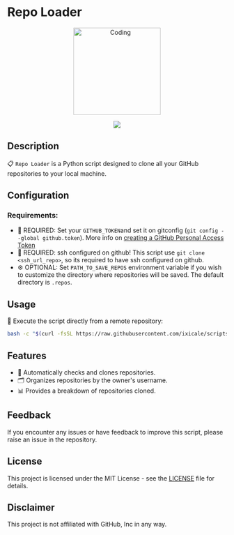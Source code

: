 # Repo Loader

<p align="center">
    <img align="center" src="assets/gif/coding.gif" alt="Coding" height="200px" />
</p>
<p align="center">
    <a href="https://git.io/typing-svg"><img src="https://readme-typing-svg.herokuapp.com?size=25&color=F75C7E&center=true&vCenter=true&width=540&lines=REPO+LOADER;Help+me+with+one+star!"></img></a>
</p>

## Description

📋 `Repo Loader` is a Python script designed to clone all your GitHub repositories to your local machine.

## Configuration

### Requirements:

- 🛑 REQUIRED: Set your `GITHUB_TOKEN`and set it on gitconfig (`git config --global github.token`). More info on [creating a GitHub Personal Access Token](https://docs.github.com/en/github/authenticating-to-github/creating-a-personal-access-token)
- 🛑 REQUIRED: ssh configured on github! This script use `git clone <ssh_url_repo>`, so its required to have ssh configured on github.
- ⚙ OPTIONAL: Set `PATH_TO_SAVE_REPOS` environment variable if you wish to customize the directory where repositories will be saved. The default directory is `.repos`.

## Usage

🚀 Execute the script directly from a remote repository:

```bash
bash -c "$(curl -fsSL https://raw.githubusercontent.com/ixicale/scripts.repo-loader/main/exec.sh)";
```

## Features

- 🔄 Automatically checks and clones repositories.
- 🗂 Organizes repositories by the owner's username.
- 📊 Provides a breakdown of repositories cloned.

## Feedback

If you encounter any issues or have feedback to improve this script, please raise an issue in the repository.

## License

This project is licensed under the MIT License - see the [LICENSE](LICENSE) file for details.


## Disclaimer

This project is not affiliated with GitHub, Inc in any way.
